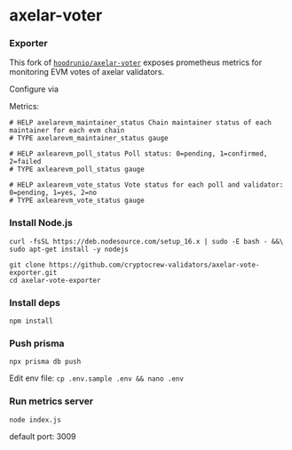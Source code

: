 # axelar-voter

### Exporter

This fork of [`hoodrunio/axelar-voter`](https://github.com/hoodrunio/axelar-voter) exposes prometheus metrics for monitoring EVM votes of axelar validators.  

Configure via 

Metrics:
```
# HELP axelarevm_maintainer_status Chain maintainer status of each maintainer for each evm chain
# TYPE axelarevm_maintainer_status gauge

# HELP axlearevm_poll_status Poll status: 0=pending, 1=confirmed, 2=failed
# TYPE axlearevm_poll_status gauge

# HELP axlearevm_vote_status Vote status for each poll and validator: 0=pending, 1=yes, 2=no
# TYPE axlearevm_vote_status gauge
```

### Install Node.js
```
curl -fsSL https://deb.nodesource.com/setup_16.x | sudo -E bash - &&\
sudo apt-get install -y nodejs
```

```
git clone https://github.com/cryptocrew-validators/axelar-vote-exporter.git
cd axelar-vote-exporter
```

### Install deps

```
npm install
```
### Push prisma
```
npx prisma db push
```

Edit env file: `cp .env.sample .env && nano .env`

### Run metrics server
```
node index.js
```
default port: 3009